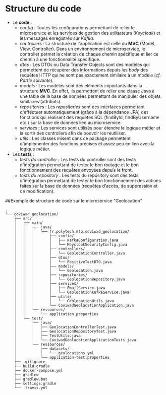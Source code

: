 ﻿# Structure du code
- Le **code** : 
	- *config* : Toutes les configurations permettant de relier le microservice et les services de gestion des utilisateurs (*Keycloak*) et les messages enregistrés sur *Kafka*.
	- *controllers* : La structure de l'application est celle du **MVC** (Model, View, Controller). Dans un environnement de microservice, le controller permet la création de chaque chemin spécifique et lier ce chemin à une fonctionnalité spécifique.
	- *dtos* : Les DTOs ou Data Transfer Objects sont des modèles qui permettent de récupérer des informations depuis les *body* des requêtes HTTP qui ne sont pas exactement similaire à un modèle (*cf. Partie suivante*).
	- *models* : Les modèles sont des éléments importants dans la structure **MVC**. En effet, ils permettent de relier une classe Java à une table de la base de données permettant de manipuler des objets similaires (attributs).
	- *repositories* : Les *repositories* sont des interfaces permettant d'effectuer automatiquement (grâce à la dépendance JPA) des fonctions qui réalisent des requêtes SQL (findById, findByUsername etc.) sur la base de données liée au microservice.
	- *services* : Les services sont utilisés pour étendre la logique métier et la sortir des controllers afin de pouvoir les réutiliser.
	- *utils* : Les classes misent dans ce package permettent d'implémenter des fonctions précises et assez peu en lien avec la logique métier.
- Les **tests** : 
	- *tests du controller* : Les tests du controller sont des tests d'intégration permettant de tester le bon routage et le bon fonctionnement des requêtes envoyées depuis le front.
	- *tests du repository* : Les tests du repository sont des tests d'intégration permettant de tester le bon fonctionnement des actions faites sur la base de données (requêtes d'accès, de suppression et de modification).

##Exemple de structure de code sur le microservice "Geolocation"
```
.
└── coviwad_geolocation/
    ├── src/
    │   ├── main/
    │   │   ├── java/
    │   │   │   └── fr.polytech.mtp.coviwad_geolocation/
    │   │   │       ├── config/
    │   │   │       │   ├── KafkaConfiguration.java
    │   │   │       │   └── KeycloakSecurityConfig.java
    │   │   │       ├── controllers/
    │   │   │       │   └── GeolocationController.java
    │   │   │       ├── dtos/
    │   │   │       │   └── PositiveTestDTO.java
    │   │   │       ├── models/
    │   │   │       │   └── Geolocation.java
    │   │   │       ├── repositories/
    │   │   │       │   └── GeolocationRepository.java
    │   │   │       ├── services/
    │   │   │       │   ├── EmailService.java
    │   │   │       │   └── GeolocationKafkaService.java
    │   │   │       ├── utils/
    │   │   │       │   └── GeolocationUtils.java
    │   │   │       └── CoviwadGeolocationApplication.java
    │   │   └── ressources/
    │   │       └── application.properties
    │   └── test/
    │       ├── java/
    │       │   ├── GeolocationControllerTest.java
    │       │   ├── GeolocationRepositoryTest.java
    │       │   ├── TestUtils.java
    │       │   └── CoviwadGeolocationApplicationTests.java
    │       └── ressources/
    │           ├── datasets/
    │           │   └── geolocations.yml
    │           └── application-test.properties
    ├── .gitignore
    ├── build.gradle
    ├── docker-compose.yml
    ├── gradlew
    ├── gradlew.bat
    ├── settings.gradle
    └── .travis.yml
```
